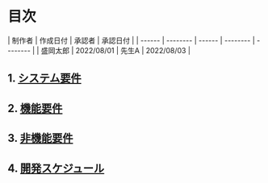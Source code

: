 # 目次
 | 制作者 | 作成日付 | 承認者 | 承認日付 | 
 | ------ | -------- | ------ | -------- | -------- |
 | 盛岡太郎    | 2022/08/01      | 先生A    | 2022/08/03      |  
## 1. [システム要件](要求定義_システム要件.md)

## 2. [機能要件](要求定義_機能要件.md)

## 3. [非機能要件](要求定義_非機能要件.md)

## 4. [開発スケジュール](要求定義_開発スケジュール.md)